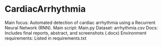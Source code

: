 # CardiacArrhythmia
Main focus: Automated detection of cardiac arrhythmia using a Recurrent Neural Network (RNN). Main script: Main.py Dataset: arrhythmia.csv Docs: Includes final reports, abstract, and screenshots (.docx) Environment requirements: Listed in requirements.txt 
